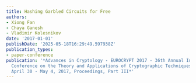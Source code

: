 ```yaml
---
title: Hashing Garbled Circuits for Free
authors:
- Xiong Fan
- Chaya Ganesh
- Vladimir Kolesnikov
date: '2017-01-01'
publishDate: '2025-05-18T16:29:49.597938Z'
publication_types:
- paper-conference
publication: '*Advances in Cryptology - EUROCRYPT 2017 - 36th Annual International
  Conference on the Theory and Applications of Cryptographic Techniques, Paris, France,
  April 30 - May 4, 2017, Proceedings, Part III*'
---
```

